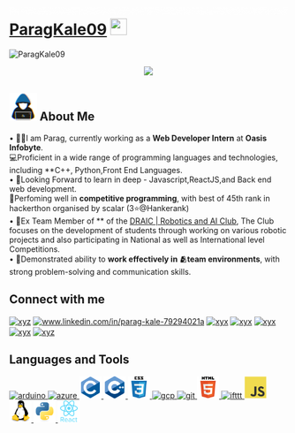 <!-- [![GitHub Follow](https://img.shields.io/github/followers/ParagKale09?style=social&logo=github)](https://github.com/ParagKale09) -->
# ![](<https://github.com/Akash-Salvi/Akash-Salvi/blob/master/Hello(1).gif>)[ParagKale09](https://github.com/ParagKale09) <img src="./img/wave.gif" width="30px" height="30px" />

<p align="left"> <img src="https://komarev.com/ghpvc/?username=ParagKale09&label=Profile%20views&color=0e75b6&style=flat" alt="ParagKale09" /> </p>

<p align="center">
  <a href="https://github.com/ParagKale09/readme-typing-svg"><img width="1200" src="https://readme-typing-svg.herokuapp.com?font=Time+New+Roman&color=cyan&size=25&center=true&vCenter=true&width=600&height=100&lines=Web+Developer;Instrumentation+and+Control+BE+Strudent;DSA;Competitive+Programmer"></a>
</p>

## <picture><img src = "https://github.com/0xAbdulKhalid/0xAbdulKhalid/raw/main/assets/mdImages/about_me.gif" width = 50px></picture> About Me
• 👨‍🎓I am Parag, currently working as a **Web Developer Intern** at **Oasis Infobyte**.<br />
💻Proficient in a wide range of programming languages and technologies, including **C++, Python,Front End Languages.<br />
• 🏹Looking Forward to learn in deep - Javascript,ReactJS,and Back end web development.<br />
🥇Perfoming well in  **competitive programming**, with best of 45th rank in hackerthon organised by scalar (3⭐️@Hankerank)<br />
• 🤩Ex Team Member of ** of the <a href="https://www.draicdypcoe.in/">DRAIC | Robotics and AI Club</a>, The Club focuses on the development of students through working on various robotic projects and also participating in National as well as International level Competitions.<br />
• 🙌Demonstrated ability to **work effectively in 🫂team environments**, with strong problem-solving and communication skills.<br />

## Connect with me
<p align="left"> 
<a href="https://twitter.com/xyz" target="blank"><img align="center" src="https://raw.githubusercontent.com/rahuldkjain/github-profile-readme-generator/master/src/images/icons/Social/twitter.svg" alt="xyz" height="30" width="40" /></a>
<a href="https://linkedin.com/in/www.linkedin.com/in/parag-kale-79294021a" target="blank"><img align="center" src="https://raw.githubusercontent.com/rahuldkjain/github-profile-readme-generator/master/src/images/icons/Social/linked-in-alt.svg" alt="www.linkedin.com/in/parag-kale-79294021a" height="30" width="40" /></a>
<a href="https://www.codechef.com/users/xyx" target="blank"><img align="center" src="https://cdn.jsdelivr.net/npm/simple-icons@3.1.0/icons/codechef.svg" alt="xyx" height="30" width="40" /></a>
<a href="https://www.hackerrank.com/xyx" target="blank"><img align="center" src="https://raw.githubusercontent.com/rahuldkjain/github-profile-readme-generator/master/src/images/icons/Social/hackerrank.svg" alt="xyx" height="30" width="40" /></a>
<a href="https://www.leetcode.com/xyx" target="blank"><img align="center" src="https://raw.githubusercontent.com/rahuldkjain/github-profile-readme-generator/master/src/images/icons/Social/leet-code.svg" alt="xyx" height="30" width="40" /></a>
<a href="https://auth.geeksforgeeks.org/user/xyx" target="blank"><img align="center" src="https://raw.githubusercontent.com/rahuldkjain/github-profile-readme-generator/master/src/images/icons/Social/geeks-for-geeks.svg" alt="xyx" height="30" width="40" /></a>
<a href="https://instagram.com/xyz" target="blank"><img align="center" src="https://raw.githubusercontent.com/rahuldkjain/github-profile-readme-generator/master/src/images/icons/Social/instagram.svg" alt="xyz" height="30" width="40" /></a>
</p>

## Languages and Tools
<p align="left"> <a href="https://www.arduino.cc/" target="_blank" rel="noreferrer"> <img src="https://cdn.worldvectorlogo.com/logos/arduino-1.svg" alt="arduino" width="40" height="40"/> </a> <a href="https://azure.microsoft.com/en-in/" target="_blank" rel="noreferrer"> <img src="https://www.vectorlogo.zone/logos/microsoft_azure/microsoft_azure-icon.svg" alt="azure" width="40" height="40"/> </a> <a href="https://www.cprogramming.com/" target="_blank" rel="noreferrer"> <img src="https://raw.githubusercontent.com/devicons/devicon/master/icons/c/c-original.svg" alt="c" width="40" height="40"/> </a> <a href="https://www.w3schools.com/cpp/" target="_blank" rel="noreferrer"> <img src="https://raw.githubusercontent.com/devicons/devicon/master/icons/cplusplus/cplusplus-original.svg" alt="cplusplus" width="40" height="40"/> </a> <a href="https://www.w3schools.com/css/" target="_blank" rel="noreferrer"> <img src="https://raw.githubusercontent.com/devicons/devicon/master/icons/css3/css3-original-wordmark.svg" alt="css3" width="40" height="40"/> </a> <a href="https://cloud.google.com" target="_blank" rel="noreferrer"> <img src="https://www.vectorlogo.zone/logos/google_cloud/google_cloud-icon.svg" alt="gcp" width="40" height="40"/> </a> <a href="https://git-scm.com/" target="_blank" rel="noreferrer"> <img src="https://www.vectorlogo.zone/logos/git-scm/git-scm-icon.svg" alt="git" width="40" height="40"/> </a> <a href="https://www.w3.org/html/" target="_blank" rel="noreferrer"> <img src="https://raw.githubusercontent.com/devicons/devicon/master/icons/html5/html5-original-wordmark.svg" alt="html5" width="40" height="40"/> </a> <a href="https://ifttt.com/" target="_blank" rel="noreferrer"> <img src="https://www.vectorlogo.zone/logos/ifttt/ifttt-ar21.svg" alt="ifttt" width="40" height="40"/> </a> <a href="https://developer.mozilla.org/en-US/docs/Web/JavaScript" target="_blank" rel="noreferrer"> <img src="https://raw.githubusercontent.com/devicons/devicon/master/icons/javascript/javascript-original.svg" alt="javascript" width="40" height="40"/> </a> <a href="https://www.linux.org/" target="_blank" rel="noreferrer"> <img src="https://raw.githubusercontent.com/devicons/devicon/master/icons/linux/linux-original.svg" alt="linux" width="40" height="40"/> </a> <a href="https://www.python.org" target="_blank" rel="noreferrer"> <img src="https://raw.githubusercontent.com/devicons/devicon/master/icons/python/python-original.svg" alt="python" width="40" height="40"/> </a> <a href="https://reactjs.org/" target="_blank" rel="noreferrer"> <img src="https://raw.githubusercontent.com/devicons/devicon/master/icons/react/react-original-wordmark.svg" alt="react" width="40" height="40"/> </a> </p>
